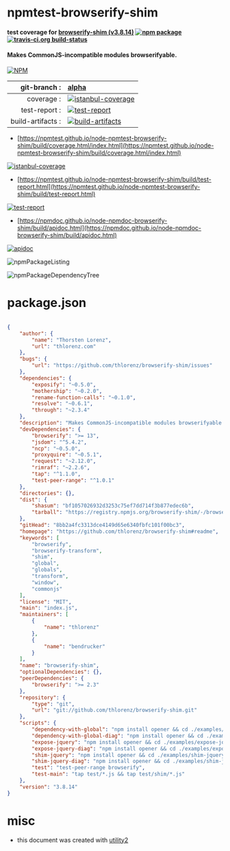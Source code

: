 # npmtest-browserify-shim

#### test coverage for  [browserify-shim (v3.8.14)](https://github.com/thlorenz/browserify-shim#readme)  [![npm package](https://img.shields.io/npm/v/npmtest-browserify-shim.svg?style=flat-square)](https://www.npmjs.org/package/npmtest-browserify-shim) [![travis-ci.org build-status](https://api.travis-ci.org/npmtest/node-npmtest-browserify-shim.svg)](https://travis-ci.org/npmtest/node-npmtest-browserify-shim)

#### Makes CommonJS-incompatible modules browserifyable.

[![NPM](https://nodei.co/npm/browserify-shim.png?downloads=true&downloadRank=true&stars=true)](https://www.npmjs.com/package/browserify-shim)

| git-branch : | [alpha](https://github.com/npmtest/node-npmtest-browserify-shim/tree/alpha)|
|--:|:--|
| coverage : | [![istanbul-coverage](https://npmtest.github.io/node-npmtest-browserify-shim/build/coverage.badge.svg)](https://npmtest.github.io/node-npmtest-browserify-shim/build/coverage.html/index.html)|
| test-report : | [![test-report](https://npmtest.github.io/node-npmtest-browserify-shim/build/test-report.badge.svg)](https://npmtest.github.io/node-npmtest-browserify-shim/build/test-report.html)|
| build-artifacts : | [![build-artifacts](https://npmtest.github.io/node-npmtest-browserify-shim/glyphicons_144_folder_open.png)](https://github.com/npmtest/node-npmtest-browserify-shim/tree/gh-pages/build)|

- [https://npmtest.github.io/node-npmtest-browserify-shim/build/coverage.html/index.html](https://npmtest.github.io/node-npmtest-browserify-shim/build/coverage.html/index.html)

[![istanbul-coverage](https://npmtest.github.io/node-npmtest-browserify-shim/build/screenCapture.buildCi.browser.%252Ftmp%252Fbuild%252Fcoverage.lib.html.png)](https://npmtest.github.io/node-npmtest-browserify-shim/build/coverage.html/index.html)

- [https://npmtest.github.io/node-npmtest-browserify-shim/build/test-report.html](https://npmtest.github.io/node-npmtest-browserify-shim/build/test-report.html)

[![test-report](https://npmtest.github.io/node-npmtest-browserify-shim/build/screenCapture.buildCi.browser.%252Ftmp%252Fbuild%252Ftest-report.html.png)](https://npmtest.github.io/node-npmtest-browserify-shim/build/test-report.html)

- [https://npmdoc.github.io/node-npmdoc-browserify-shim/build/apidoc.html](https://npmdoc.github.io/node-npmdoc-browserify-shim/build/apidoc.html)

[![apidoc](https://npmdoc.github.io/node-npmdoc-browserify-shim/build/screenCapture.buildCi.browser.%252Ftmp%252Fbuild%252Fapidoc.html.png)](https://npmdoc.github.io/node-npmdoc-browserify-shim/build/apidoc.html)

![npmPackageListing](https://npmtest.github.io/node-npmtest-browserify-shim/build/screenCapture.npmPackageListing.svg)

![npmPackageDependencyTree](https://npmtest.github.io/node-npmtest-browserify-shim/build/screenCapture.npmPackageDependencyTree.svg)



# package.json

```json

{
    "author": {
        "name": "Thorsten Lorenz",
        "url": "thlorenz.com"
    },
    "bugs": {
        "url": "https://github.com/thlorenz/browserify-shim/issues"
    },
    "dependencies": {
        "exposify": "~0.5.0",
        "mothership": "~0.2.0",
        "rename-function-calls": "~0.1.0",
        "resolve": "~0.6.1",
        "through": "~2.3.4"
    },
    "description": "Makes CommonJS-incompatible modules browserifyable.",
    "devDependencies": {
        "browserify": ">= 13",
        "jsdom": "^5.4.2",
        "ncp": "~0.5.0",
        "proxyquire": "~0.5.1",
        "request": "~2.12.0",
        "rimraf": "~2.2.6",
        "tap": "^1.1.0",
        "test-peer-range": "^1.0.1"
    },
    "directories": {},
    "dist": {
        "shasum": "bf1057026932d3253c75ef7dd714f3b877edec6b",
        "tarball": "https://registry.npmjs.org/browserify-shim/-/browserify-shim-3.8.14.tgz"
    },
    "gitHead": "8bb2a4fc3313dce4149d65e6340fbfc101f00bc3",
    "homepage": "https://github.com/thlorenz/browserify-shim#readme",
    "keywords": [
        "browserify",
        "browserify-transform",
        "shim",
        "global",
        "globals",
        "transform",
        "window",
        "commonjs"
    ],
    "license": "MIT",
    "main": "index.js",
    "maintainers": [
        {
            "name": "thlorenz"
        },
        {
            "name": "bendrucker"
        }
    ],
    "name": "browserify-shim",
    "optionalDependencies": {},
    "peerDependencies": {
        "browserify": ">= 2.3"
    },
    "repository": {
        "type": "git",
        "url": "git://github.com/thlorenz/browserify-shim.git"
    },
    "scripts": {
        "dependency-with-global": "npm install opener && cd ./examples/dependency-with-global && npm install && node build.js && opener index.html",
        "dependency-with-global-diag": "npm install opener && cd ./examples/dependency-with-global && npm install && node build-diag.js && opener index.html",
        "expose-jquery": "npm install opener && cd ./examples/expose-jquery && npm install && node build.js && opener index.html",
        "expose-jquery-diag": "npm install opener && cd ./examples/expose-jquery && npm install && node build-diag.js && opener index.html",
        "shim-jquery": "npm install opener && cd ./examples/shim-jquery && npm install && node build.js && opener index.html",
        "shim-jquery-diag": "npm install opener && cd ./examples/shim-jquery && npm install && node build-diag.js && opener index.html",
        "test": "test-peer-range browserify",
        "test-main": "tap test/*.js && tap test/shim/*.js"
    },
    "version": "3.8.14"
}
```



# misc
- this document was created with [utility2](https://github.com/kaizhu256/node-utility2)
